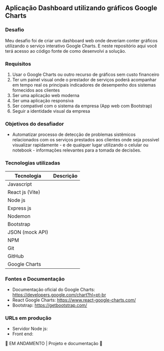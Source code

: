 ## Aplicação Dashboard utilizando gráficos Google Charts

### Desafio

Meu desafio foi de criar um dashboard web onde deveriam conter gráficos utilizando o serviço interativo Google Charts. E neste repositório aqui você terá acesso ao código fonte de como desenvolvi a solução.

### Requisitos

1. Usar o Google Charts ou outro recurso de gráficos sem custo financeiro
2. Ter um painel visual onde o prestador de serviços poderá acompanhar em tempo real os principais indicadores de desempenho dos sistemas fornecidos aos clientes
3. Ser uma aplicação web moderna
4. Ser uma aplicação responsiva
5. Ser compatível com o sistema da empresa (App web com Bootstrap)
6. Seguir a identidade visual da empresa

### Objetivos do desafiador

- Automatizar processo de detecção de problemas sistêmicos relacionados com os serviços prestados aos clientes onde seja possível visualizar rapidamente - e de qualquer lugar utilizando o celular ou notebook - informações relevantes para a tomada de decisões.

### Tecnologias utilizadas

| Tecnologia      | Descrição |
| --------------- | --------- |
| Javascript      |           |
| React js (Vite) |           |
| Node js         |           |
| Express js      |           |
| Nodemon         |           |
| Bootstrap       |           |
| JSON (mock API) |           |
| NPM             |           |
| Git             |           |
| GitHub          |           |
| Google Charts   |           |

### Fontes e Documentação

- Documentação oficial do Google Charts: https://developers.google.com/chart?hl=pt-br
- React Google Charts: https://www.react-google-charts.com/
- Bootstrap: https://getbootstrap.com/

### URLs em produção

- Servidor Node js:
- Front end:

🚀 EM ANDAMENTO | Projeto e documentação 🚀

